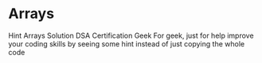 # Arrays
Hint Arrays Solution DSA Certification Geek For geek, just for help improve your coding skills by seeing some hint instead of just copying the whole code
